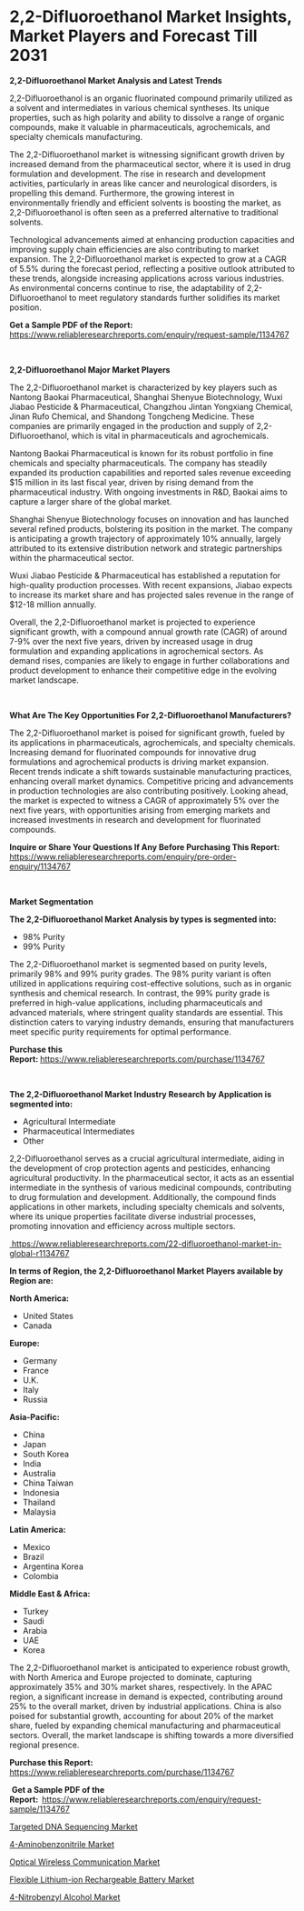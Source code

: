 <p><h1>2,2-Difluoroethanol Market Insights, Market Players and Forecast Till 2031</h1></p><p><strong>2,2-Difluoroethanol Market Analysis and Latest Trends</strong></p>
<p><p>2,2-Difluoroethanol is an organic fluorinated compound primarily utilized as a solvent and intermediates in various chemical syntheses. Its unique properties, such as high polarity and ability to dissolve a range of organic compounds, make it valuable in pharmaceuticals, agrochemicals, and specialty chemicals manufacturing. </p><p>The 2,2-Difluoroethanol market is witnessing significant growth driven by increased demand from the pharmaceutical sector, where it is used in drug formulation and development. The rise in research and development activities, particularly in areas like cancer and neurological disorders, is propelling this demand. Furthermore, the growing interest in environmentally friendly and efficient solvents is boosting the market, as 2,2-Difluoroethanol is often seen as a preferred alternative to traditional solvents.</p><p>Technological advancements aimed at enhancing production capacities and improving supply chain efficiencies are also contributing to market expansion. The 2,2-Difluoroethanol market is expected to grow at a CAGR of 5.5% during the forecast period, reflecting a positive outlook attributed to these trends, alongside increasing applications across various industries. As environmental concerns continue to rise, the adaptability of 2,2-Difluoroethanol to meet regulatory standards further solidifies its market position.</p></p>
<p><strong>Get a Sample PDF of the Report:&nbsp;</strong> <a href="https://www.reliableresearchreports.com/enquiry/request-sample/1134767?utm_campaign=6&utm_medium=2&utm_source=Github&utm_content=ia&utm_term=08102024&utm_id=22-difluoroethanol">https://www.reliableresearchreports.com/enquiry/request-sample/1134767</a></p>
<p>&nbsp;</p>
<p><strong>2,2-Difluoroethanol Major Market Players</strong></p>
<p><p>The 2,2-Difluoroethanol market is characterized by key players such as Nantong Baokai Pharmaceutical, Shanghai Shenyue Biotechnology, Wuxi Jiabao Pesticide & Pharmaceutical, Changzhou Jintan Yongxiang Chemical, Jinan Rufo Chemical, and Shandong Tongcheng Medicine. These companies are primarily engaged in the production and supply of 2,2-Difluoroethanol, which is vital in pharmaceuticals and agrochemicals.</p><p>Nantong Baokai Pharmaceutical is known for its robust portfolio in fine chemicals and specialty pharmaceuticals. The company has steadily expanded its production capabilities and reported sales revenue exceeding $15 million in its last fiscal year, driven by rising demand from the pharmaceutical industry. With ongoing investments in R&D, Baokai aims to capture a larger share of the global market.</p><p>Shanghai Shenyue Biotechnology focuses on innovation and has launched several refined products, bolstering its position in the market. The company is anticipating a growth trajectory of approximately 10% annually, largely attributed to its extensive distribution network and strategic partnerships within the pharmaceutical sector.</p><p>Wuxi Jiabao Pesticide & Pharmaceutical has established a reputation for high-quality production processes. With recent expansions, Jiabao expects to increase its market share and has projected sales revenue in the range of $12-18 million annually.</p><p>Overall, the 2,2-Difluoroethanol market is projected to experience significant growth, with a compound annual growth rate (CAGR) of around 7-9% over the next five years, driven by increased usage in drug formulation and expanding applications in agrochemical sectors. As demand rises, companies are likely to engage in further collaborations and product development to enhance their competitive edge in the evolving market landscape.</p></p>
<p>&nbsp;</p>
<p><strong>What Are The Key Opportunities For 2,2-Difluoroethanol Manufacturers?</strong></p>
<p><p>The 2,2-Difluoroethanol market is poised for significant growth, fueled by its applications in pharmaceuticals, agrochemicals, and specialty chemicals. Increasing demand for fluorinated compounds for innovative drug formulations and agrochemical products is driving market expansion. Recent trends indicate a shift towards sustainable manufacturing practices, enhancing overall market dynamics. Competitive pricing and advancements in production technologies are also contributing positively. Looking ahead, the market is expected to witness a CAGR of approximately 5% over the next five years, with opportunities arising from emerging markets and increased investments in research and development for fluorinated compounds.</p></p>
<p><strong>Inquire or Share Your Questions If Any Before Purchasing This Report:</strong> <a href="https://www.reliableresearchreports.com/enquiry/pre-order-enquiry/1134767?utm_campaign=6&utm_medium=2&utm_source=Github&utm_content=ia&utm_term=08102024&utm_id=22-difluoroethanol">https://www.reliableresearchreports.com/enquiry/pre-order-enquiry/1134767</a></p>
<p>&nbsp;</p>
<p><strong>Market Segmentation</strong></p>
<p><strong>The 2,2-Difluoroethanol Market Analysis by types is segmented into:</strong></p>
<p><ul><li>98% Purity</li><li>99% Purity</li></ul></p>
<p><p>The 2,2-Difluoroethanol market is segmented based on purity levels, primarily 98% and 99% purity grades. The 98% purity variant is often utilized in applications requiring cost-effective solutions, such as in organic synthesis and chemical research. In contrast, the 99% purity grade is preferred in high-value applications, including pharmaceuticals and advanced materials, where stringent quality standards are essential. This distinction caters to varying industry demands, ensuring that manufacturers meet specific purity requirements for optimal performance.</p></p>
<p><strong>Purchase this Report:&nbsp;</strong><a href="https://www.reliableresearchreports.com/purchase/1134767?utm_campaign=6&utm_medium=2&utm_source=Github&utm_content=ia&utm_term=08102024&utm_id=22-difluoroethanol">https://www.reliableresearchreports.com/purchase/1134767</a></p>
<p>&nbsp;</p>
<p><strong>The 2,2-Difluoroethanol Market Industry Research by Application is segmented into:</strong></p>
<p><ul><li>Agricultural Intermediate</li><li>Pharmaceutical Intermediates</li><li>Other</li></ul></p>
<p><p>2,2-Difluoroethanol serves as a crucial agricultural intermediate, aiding in the development of crop protection agents and pesticides, enhancing agricultural productivity. In the pharmaceutical sector, it acts as an essential intermediate in the synthesis of various medicinal compounds, contributing to drug formulation and development. Additionally, the compound finds applications in other markets, including specialty chemicals and solvents, where its unique properties facilitate diverse industrial processes, promoting innovation and efficiency across multiple sectors.</p></p>
<p><a href="https://www.reliableresearchreports.com/22-difluoroethanol-market-in-global-r1134767?utm_campaign=6&utm_medium=2&utm_source=Github&utm_content=ia&utm_term=08102024&utm_id=22-difluoroethanol">&nbsp;https://www.reliableresearchreports.com/22-difluoroethanol-market-in-global-r1134767</a></p>
<p><strong>In terms of Region, the 2,2-Difluoroethanol Market Players available by Region are:</strong></p>
<p>
    <p> <strong> North America: </strong>
        <ul>
            <li>United States</li>
            <li>Canada</li>
        </ul>
        </p> 
    <p> <strong> Europe: </strong>
        <ul>
            <li>Germany</li>
            <li>France</li>
            <li>U.K.</li>
            <li>Italy</li>
            <li>Russia</li>
        </ul>
        </p> 
    <p> <strong> Asia-Pacific: </strong>
        <ul>
            <li>China</li>
            <li>Japan</li>
            <li>South Korea</li>
            <li>India</li>
            <li>Australia</li>
            <li>China Taiwan</li>
            <li>Indonesia</li>
            <li>Thailand</li>
            <li>Malaysia</li>
        </ul>
        </p> 
    <p> <strong> Latin America: </strong>
        <ul>
            <li>Mexico</li>
            <li>Brazil</li>
            <li>Argentina Korea</li>
            <li>Colombia</li>
        </ul>
        </p> 
    <p> <strong> Middle East & Africa: </strong>
        <ul>
            <li>Turkey</li>
            <li>Saudi</li>
            <li>Arabia</li>
            <li>UAE</li>
            <li>Korea</li>
        </ul>
    </p>
    </p>
<p><p>The 2,2-Difluoroethanol market is anticipated to experience robust growth, with North America and Europe projected to dominate, capturing approximately 35% and 30% market shares, respectively. In the APAC region, a significant increase in demand is expected, contributing around 25% to the overall market, driven by industrial applications. China is also poised for substantial growth, accounting for about 20% of the market share, fueled by expanding chemical manufacturing and pharmaceutical sectors. Overall, the market landscape is shifting towards a more diversified regional presence.</p></p>
<p><strong>Purchase this Report: </strong><a href="https://www.reliableresearchreports.com/purchase/1134767?utm_campaign=6&utm_medium=2&utm_source=Github&utm_content=ia&utm_term=08102024&utm_id=22-difluoroethanol">https://www.reliableresearchreports.com/purchase/1134767</a></p>
<p>&nbsp;<strong>Get a Sample PDF of the Report:&nbsp;&nbsp;</strong><a href="https://www.reliableresearchreports.com/enquiry/request-sample/1134767?utm_campaign=6&utm_medium=2&utm_source=Github&utm_content=ia&utm_term=08102024&utm_id=22-difluoroethanol">https://www.reliableresearchreports.com/enquiry/request-sample/1134767</a></p>
<p><strong></strong></p>
<p><p><a href="https://www.linkedin.com/pulse/targeted-dna-sequencing-market-indicators-size-regional-frm5e?utm_campaign=6&utm_medium=2&utm_source=Github&utm_content=ia&utm_term=08102024&utm_id=22-difluoroethanol">Targeted DNA Sequencing Market</a></p><p><a href="https://github.com/AshrafKhan865/Market-Research-Report-List-1/blob/main/4-aminobenzonitrile-market.md?utm_campaign=6&utm_medium=2&utm_source=Github&utm_content=ia&utm_term=08102024&utm_id=22-difluoroethanol">4-Aminobenzonitrile Market</a></p><p><a href="https://www.linkedin.com/pulse/global-optical-wireless-communication-nexus-sector-confluences-my9ac?utm_campaign=6&utm_medium=2&utm_source=Github&utm_content=ia&utm_term=08102024&utm_id=22-difluoroethanol">Optical Wireless Communication Market</a></p><p><a href="https://issuu.com/reportprime-2/docs/flexible-lithium-ion-rechargeable-b_66b4073ef9e4f9?utm_campaign=6&utm_medium=2&utm_source=Github&utm_content=ia&utm_term=08102024&utm_id=22-difluoroethanol">Flexible Lithium-ion Rechargeable Battery Market</a></p><p><a href="https://github.com/bmorecock/Market-Research-Report-List-5/blob/main/4-nitrobenzyl-alcohol-market.md?utm_campaign=6&utm_medium=2&utm_source=Github&utm_content=ia&utm_term=08102024&utm_id=22-difluoroethanol">4-Nitrobenzyl Alcohol Market</a></p></p>